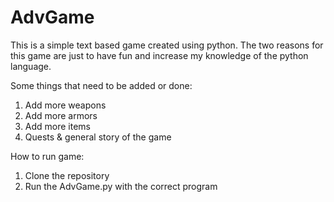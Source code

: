 # AdvGame
This is a simple text based game created using python. The two reasons for this game are just to have fun and increase my knowledge of the python language.

Some things that need to be added or done:
1. Add more weapons
2. Add more armors
3. Add more items
4. Quests & general story of the game

How to run game:
1. Clone the repository
2. Run the AdvGame.py with the correct program
